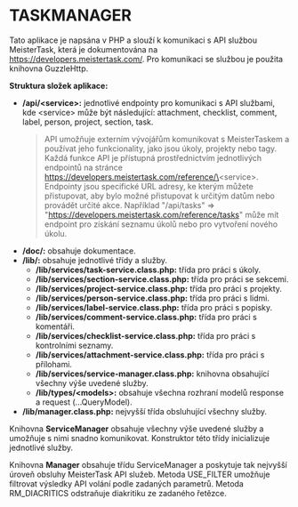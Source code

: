 # TASKMANAGER

Tato aplikace je napsána v PHP a slouží k komunikaci s API službou MeisterTask, která je dokumentována na https://developers.meistertask.com/. Pro komunikaci se službou je použita knihovna GuzzleHttp.

**Struktura složek aplikace:**

-   **/api/\<service\>:** jednotlivé endpointy pro komunikaci s API službami, kde \<service\> může být následující: attachment, checklist, comment, label, person, project, section, task.
    > API umožňuje externím vývojářům komunikovat s MeisterTaskem a používat jeho funkcionality, jako jsou úkoly, projekty nebo tagy. Každá funkce API je přístupná prostřednictvím jednotlivých endpointů na stránce https://developers.meistertask.com/reference/\<service\>. Endpointy jsou specifické URL adresy, ke kterým můžete přistupovat, aby bylo možné přistupovat k určitým datům nebo provádět určité akce. Například "/api/tasks" => "https://developers.meistertask.com/reference/tasks" může mít endpoint pro získání seznamu úkolů nebo pro vytvoření nového úkolu.
-   **/doc/:** obsahuje dokumentace.
-   **/lib/:** obsahuje jednotlivé třídy a služby.
    -   **/lib/services/task-service.class.php:** třída pro práci s úkoly.
    -   **/lib/services/section-service.class.php:** třída pro práci se sekcemi.
    -   **/lib/services/project-service.class.php:** třída pro práci s projekty.
    -   **/lib/services/person-service.class.php:** třída pro práci s lidmi.
    -   **/lib/services/label-service.class.php:** třída pro práci s popisky.
    -   **/lib/services/comment-service.class.php:** třída pro práci s komentáři.
    -   **/lib/services/checklist-service.class.php:** třída pro práci s kontrolními seznamy.
    -   **/lib/services/attachment-service.class.php:** třída pro práci s přílohami.
    -   **/lib/services/service-manager.class.php:** knihovna obsahující všechny výše uvedené služby.
    -   **/lib/types/\<models\>:** obsahuje všechna rozhraní modelů response a request (...QueryModel).
-   **/lib/manager.class.php:** nejvyšší třída obsluhující všechny služby.

Knihovna **ServiceManager** obsahuje všechny výše uvedené služby a umožňuje s nimi snadno komunikovat. Konstruktor této třídy inicializuje jednotlivé služby.

Knihovna **Manager** obsahuje třídu ServiceManager a poskytuje tak nejvyšší úroveň obsluhy MeisterTask API služeb. Metoda USE_FILTER umožňuje filtrovat výsledky API volání podle zadaných parametrů. Metoda RM_DIACRITICS odstraňuje diakritiku ze zadaného řetězce.

